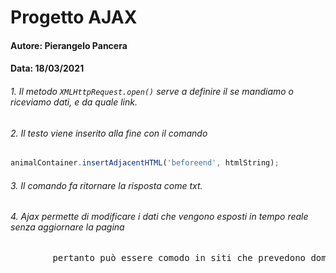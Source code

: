 # Progetto AJAX
#### Autore: Pierangelo Pancera
#### Data: 18/03/2021

###### 1. Il metodo  `XMLHttpRequest.open()` serve a definire il se mandiamo o riceviamo dati, e da quale link.
###### 2. Il testo viene inserito alla fine con il comando 
```javascript
animalContainer.insertAdjacentHTML('beforeend', htmlString);
```
###### 3. Il comando fa ritornare la risposta come txt.
###### 4. Ajax permette di modificare i dati che vengono esposti in tempo reale senza aggiornare la pagina
  <pre>        pertanto può essere comodo in siti che prevedono domande e risposte veloci.</pre>

